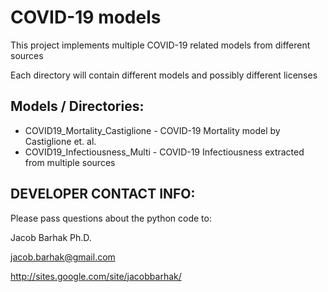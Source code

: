 COVID-19 models 
===============

This project implements multiple COVID-19 related models from different sources

Each directory will contain different models and possibly different licenses


Models / Directories:
---------------------
* COVID19_Mortality_Castiglione - COVID-19 Mortality model by Castiglione et. al.
* COVID19_Infectiousness_Multi - COVID-19 Infectiousness extracted from multiple sources

DEVELOPER CONTACT INFO:
-----------------------


Please pass questions about the python code to:

Jacob Barhak Ph.D.

jacob.barhak@gmail.com

http://sites.google.com/site/jacobbarhak/

